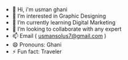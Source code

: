 - 👋 Hi, i'm usman ghani
- 👀 I’m interested in Graphic Designing
- 🌱 I’m currently learning Digital Marketing
- 💞️ I’m looking to collaborate with any expert
- 📫 Email ( usmansolus7@gmail.com )
- 😄 Pronouns: Ghani
- ⚡ Fun fact: Traveler

<!---
Samsolus1/Samsolus1 is a ✨ special ✨ repository because its `README.md` (this file) appears on your GitHub profile.
You can click the Preview link to take a look at your changes.
--->
